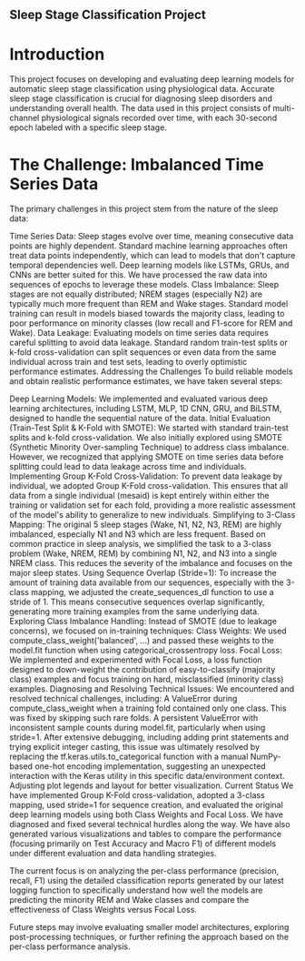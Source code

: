 ## Sleep Stage Classification Project
# Introduction
This project focuses on developing and evaluating deep learning models for automatic sleep stage classification using physiological data. Accurate sleep stage classification is crucial for diagnosing sleep disorders and understanding overall health. The data used in this project consists of multi-channel physiological signals recorded over time, with each 30-second epoch labeled with a specific sleep stage.

# The Challenge: Imbalanced Time Series Data
The primary challenges in this project stem from the nature of the sleep data:

Time Series Data: Sleep stages evolve over time, meaning consecutive data points are highly dependent. Standard machine learning approaches often treat data points independently, which can lead to models that don't capture temporal dependencies well. Deep learning models like LSTMs, GRUs, and CNNs are better suited for this. We have processed the raw data into sequences of epochs to leverage these models.
Class Imbalance: Sleep stages are not equally distributed; NREM stages (especially N2) are typically much more frequent than REM and Wake stages. Standard model training can result in models biased towards the majority class, leading to poor performance on minority classes (low recall and F1-score for REM and Wake).
Data Leakage: Evaluating models on time series data requires careful splitting to avoid data leakage. Standard random train-test splits or k-fold cross-validation can split sequences or even data from the same individual across train and test sets, leading to overly optimistic performance estimates.
Addressing the Challenges
To build reliable models and obtain realistic performance estimates, we have taken several steps:

Deep Learning Models: We implemented and evaluated various deep learning architectures, including LSTM, MLP, 1D CNN, GRU, and BiLSTM, designed to handle the sequential nature of the data.
Initial Evaluation (Train-Test Split & K-Fold with SMOTE): We started with standard train-test splits and k-fold cross-validation. We also initially explored using SMOTE (Synthetic Minority Over-sampling Technique) to address class imbalance. However, we recognized that applying SMOTE on time series data before splitting could lead to data leakage across time and individuals.
Implementing Group K-Fold Cross-Validation: To prevent data leakage by individual, we adopted Group K-Fold cross-validation. This ensures that all data from a single individual (mesaid) is kept entirely within either the training or validation set for each fold, providing a more realistic assessment of the model's ability to generalize to new individuals.
Simplifying to 3-Class Mapping: The original 5 sleep stages (Wake, N1, N2, N3, REM) are highly imbalanced, especially N1 and N3 which are less frequent. Based on common practice in sleep analysis, we simplified the task to a 3-class problem (Wake, NREM, REM) by combining N1, N2, and N3 into a single NREM class. This reduces the severity of the imbalance and focuses on the major sleep states.
Using Sequence Overlap (Stride=1): To increase the amount of training data available from our sequences, especially with the 3-class mapping, we adjusted the create_sequences_dl function to use a stride of 1. This means consecutive sequences overlap significantly, generating more training examples from the same underlying data.
Exploring Class Imbalance Handling: Instead of SMOTE (due to leakage concerns), we focused on in-training techniques:
Class Weights: We used compute_class_weight('balanced', ...) and passed these weights to the model.fit function when using categorical_crossentropy loss.
Focal Loss: We implemented and experimented with Focal Loss, a loss function designed to down-weight the contribution of easy-to-classify (majority class) examples and focus training on hard, misclassified (minority class) examples.
Diagnosing and Resolving Technical Issues: We encountered and resolved technical challenges, including:
A ValueError during compute_class_weight when a training fold contained only one class. This was fixed by skipping such rare folds.
A persistent ValueError with inconsistent sample counts during model.fit, particularly when using stride=1. After extensive debugging, including adding print statements and trying explicit integer casting, this issue was ultimately resolved by replacing the tf.keras.utils.to_categorical function with a manual NumPy-based one-hot encoding implementation, suggesting an unexpected interaction with the Keras utility in this specific data/environment context.
Adjusting plot legends and layout for better visualization.
Current Status
We have implemented Group K-Fold cross-validation, adopted a 3-class mapping, used stride=1 for sequence creation, and evaluated the original deep learning models using both Class Weights and Focal Loss. We have diagnosed and fixed several technical hurdles along the way. We have also generated various visualizations and tables to compare the performance (focusing primarily on Test Accuracy and Macro F1) of different models under different evaluation and data handling strategies.

The current focus is on analyzing the per-class performance (precision, recall, F1) using the detailed classification reports generated by our latest logging function to specifically understand how well the models are predicting the minority REM and Wake classes and compare the effectiveness of Class Weights versus Focal Loss.

Future steps may involve evaluating smaller model architectures, exploring post-processing techniques, or further refining the approach based on the per-class performance analysis.